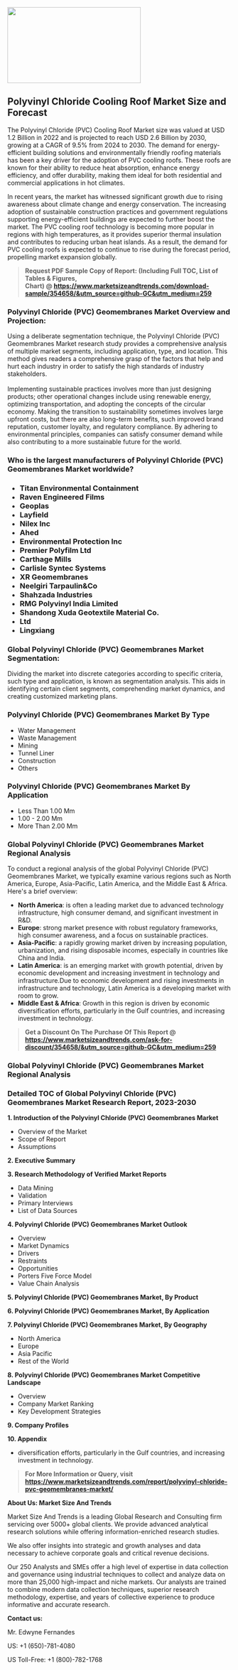 <p><img class="alignnone size-medium wp-image-20088" src="https://ffe5etoiles.com/wp-content/uploads/2024/12/MST1-300x171.png" alt="" width="300" height="171" /></p><h2>Polyvinyl Chloride Cooling Roof Market Size and Forecast</h2><p>The Polyvinyl Chloride (PVC) Cooling Roof Market size was valued at USD 1.2 Billion in 2022 and is projected to reach USD 2.6 Billion by 2030, growing at a CAGR of 9.5% from 2024 to 2030. The demand for energy-efficient building solutions and environmentally friendly roofing materials has been a key driver for the adoption of PVC cooling roofs. These roofs are known for their ability to reduce heat absorption, enhance energy efficiency, and offer durability, making them ideal for both residential and commercial applications in hot climates.</p><p>In recent years, the market has witnessed significant growth due to rising awareness about climate change and energy conservation. The increasing adoption of sustainable construction practices and government regulations supporting energy-efficient buildings are expected to further boost the market. The PVC cooling roof technology is becoming more popular in regions with high temperatures, as it provides superior thermal insulation and contributes to reducing urban heat islands. As a result, the demand for PVC cooling roofs is expected to continue to rise during the forecast period, propelling market expansion globally.</p></p><blockquote id="" class=""><strong>Request PDF Sample Copy of Report: (Including Full TOC, List of Tables &amp; Figures, Chart)&nbsp;@&nbsp;<strong><a href="https://www.marketsizeandtrends.com/download-sample/354658/&utm_source=github-GC&utm_medium=259" target="_blank">https://www.marketsizeandtrends.com/download-sample/354658/&utm_source=github-GC&utm_medium=259</a></strong></strong></blockquote><h3 id="" class="">Polyvinyl Chloride (PVC) Geomembranes Market&nbsp;Overview and Projection:</h3><p id="" class="">Using a deliberate segmentation technique, the Polyvinyl Chloride (PVC) Geomembranes Market research study provides a comprehensive analysis of multiple market segments, including application, type, and location. This method gives readers a comprehensive grasp of the factors that help and hurt each industry in order to satisfy the high standards of industry stakeholders. <br /> <br />Implementing sustainable practices involves more than just designing products; other operational changes include using renewable energy, optimizing transportation, and adopting the concepts of the circular economy. Making the transition to sustainability sometimes involves large upfront costs, but there are also long-term benefits, such improved brand reputation, customer loyalty, and regulatory compliance. By adhering to environmental principles, companies can satisfy consumer demand while also contributing to a more sustainable future for the world.</p><h3 id="" class="">Who is the largest manufacturers of&nbsp;Polyvinyl Chloride (PVC) Geomembranes Market worldwide?</h3><h3 class=""><p><ul><li>Titan Environmental Containment </li><li> Raven Engineered Films </li><li> Geoplas </li><li> Layfield </li><li> Nilex Inc </li><li> Ahed </li><li> Environmental Protection Inc </li><li> Premier Polyfilm Ltd </li><li> Carthage Mills </li><li> Carlisle Syntec Systems </li><li> XR Geomembranes </li><li> Neelgiri Tarpaulin&Co </li><li> Shahzada Industries </li><li> RMG Polyvinyl India Limited </li><li> Shandong Xuda Geotextile Material Co. </li><li> Ltd </li><li> Lingxiang</li></ul></p></h3><h3 id="" class="">Global&nbsp;Polyvinyl Chloride (PVC) Geomembranes Market Segmentation:</h3><p id="" class="">Dividing the market into discrete categories according to specific criteria, such type and application, is known as segmentation analysis. This aids in identifying certain client segments, comprehending market dynamics, and creating customized marketing plans.</p><h3 id="" class="">Polyvinyl Chloride (PVC) Geomembranes Market&nbsp;By Type</h3><p><p><ul><li>Water Management</li><li> Waste Management</li><li> Mining</li><li> Tunnel Liner</li><li> Construction</li><li> Others</p></li></ul></p></p><h3 id="" class="">Polyvinyl Chloride (PVC) Geomembranes Market&nbsp;By Application</h3><p class=""><p><ul><li>Less Than 1.00 Mm</li><li> 1.00 - 2.00 Mm</li><li> More Than 2.00 Mm</li></ul></p></p><h3 id="" class="">Global Polyvinyl Chloride (PVC) Geomembranes Market Regional Analysis</h3><p id="" class="">To conduct a regional analysis of the global Polyvinyl Chloride (PVC) Geomembranes Market, we typically examine various regions such as North America, Europe, Asia-Pacific, Latin America, and the Middle East &amp; Africa. Here's a brief overview:</p><ul><li><strong>North America</strong>: is often a leading market due to advanced technology infrastructure, high consumer demand, and significant investment in R&amp;D.</li><li><strong>Europe</strong>: strong market presence with robust regulatory frameworks, high consumer awareness, and a focus on sustainable practices.</li><li><strong>Asia-Pacific</strong>: a rapidly growing market driven by increasing population, urbanization, and rising disposable incomes, especially in countries like China and India.</li><li><strong>Latin America</strong>: is an emerging market with growth potential, driven by economic development and increasing investment in technology and infrastructure.Due to economic development and rising investments in infrastructure and technology, Latin America is a developing market with room to grow.</li><li><strong>Middle East &amp; Africa</strong>: Growth in this region is driven by economic diversification efforts, particularly in the Gulf countries, and increasing investment in technology.</li></ul><blockquote id="" class=""><strong>Get a Discount On The Purchase Of This Report @ <strong><a href="https://www.marketsizeandtrends.com/ask-for-discount/354658/&utm_source=github-GC&utm_medium=259" target="_blank">https://www.marketsizeandtrends.com/ask-for-discount/354658/&utm_source=github-GC&utm_medium=259</a></strong></strong></blockquote><h3 id="" class="">Global Polyvinyl Chloride (PVC) Geomembranes Market Regional Analysis</h3><h3 id="" class="">Detailed TOC of Global Polyvinyl Chloride (PVC) Geomembranes Market Research Report, 2023-2030</h3><p id="" class=""><strong>1. Introduction of the Polyvinyl Chloride (PVC) Geomembranes Market</strong></p><ul><li>Overview of the Market</li><li>Scope of Report</li><li>Assumptions</li></ul><p id="" class=""><strong>2. Executive Summary</strong></p><p id="" class=""><strong>3. Research Methodology of Verified Market Reports</strong></p><ul><li>Data Mining</li><li>Validation</li><li>Primary Interviews</li><li>List of Data Sources</li></ul><p id="" class=""><strong>4. Polyvinyl Chloride (PVC) Geomembranes Market Outlook</strong></p><ul><li>Overview</li><li>Market Dynamics</li><li>Drivers</li><li>Restraints</li><li>Opportunities</li><li>Porters Five Force Model</li><li>Value Chain Analysis</li></ul><p id="" class=""><strong>5. Polyvinyl Chloride (PVC) Geomembranes Market, By Product</strong></p><p id="" class=""><strong>6. Polyvinyl Chloride (PVC) Geomembranes Market, By Application</strong></p><p id="" class=""><strong>7. Polyvinyl Chloride (PVC) Geomembranes Market, By Geography</strong></p><ul><li>North America</li><li>Europe</li><li>Asia Pacific</li><li>Rest of the World</li></ul><p id="" class=""><strong>8. Polyvinyl Chloride (PVC) Geomembranes Market Competitive Landscape</strong></p><ul><li>Overview</li><li>Company Market Ranking</li><li>Key Development Strategies</li></ul><p id="" class=""><strong>9. Company Profiles</strong></p><p id="" class=""><strong>10. Appendix</strong></p><ul><li>diversification efforts, particularly in the Gulf countries, and increasing investment in technology.</li></ul><blockquote id="" class=""><strong>For More Information or Query, visit <strong><strong><a href="https://www.marketsizeandtrends.com/report/polyvinyl-chloride-pvc-geomembranes-market/" target="_blank">https://www.marketsizeandtrends.com/report/polyvinyl-chloride-pvc-geomembranes-market/</a></strong></strong></strong></blockquote><p id="" class=""><strong>About Us: Market Size And Trends</strong></p><p id="" class="">Market Size And Trends is a leading Global Research and Consulting firm servicing over 5000+ global clients. We provide advanced analytical research solutions while offering information-enriched research studies.</p><p id="" class="">We also offer insights into strategic and growth analyses and data necessary to achieve corporate goals and critical revenue decisions.</p><p id="" class="">Our 250 Analysts and SMEs offer a high level of expertise in data collection and governance using industrial techniques to collect and analyze data on more than 25,000 high-impact and niche markets. Our analysts are trained to combine modern data collection techniques, superior research methodology, expertise, and years of collective experience to produce informative and accurate research.</p><p id="" class=""><strong>Contact us:</strong></p><p id="" class="">Mr. Edwyne Fernandes</p><p id="" class="">US: +1 (650)-781-4080</p><p id="" class="">US Toll-Free: +1 (800)-782-1768</p>
